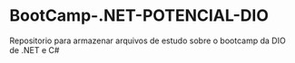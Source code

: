 # BootCamp-.NET-POTENCIAL-DIO
Repositorio para armazenar arquivos de estudo sobre o bootcamp da DIO de .NET e C#
